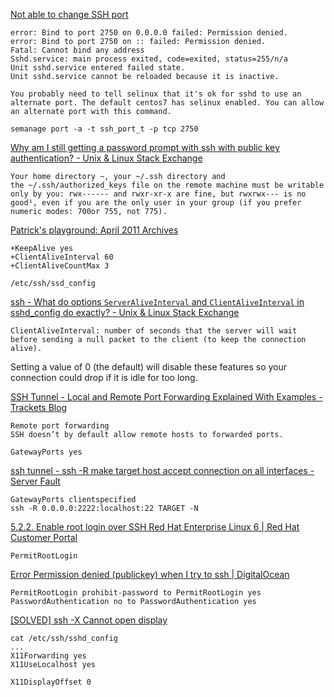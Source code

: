 [Not able to change SSH port](https://www.linuxquestions.org/questions/linux-newbie-8/not-able-to-change-ssh-port-4175557377/)

    error: Bind to port 2750 on 0.0.0.0 failed: Permission denied. 
    error: Bind to port 2750 on :: failed: Permission denied. 
    Fatal: Cannot bind any address	
    Sshd.service: main process exited, code=exited, status=255/n/a
    Unit sshd.service entered failed state. 
    Unit sshd.service cannot be reloaded because it is inactive.

    You probably need to tell selinux that it's ok for sshd to use an alternate port. The default centos7 has selinux enabled. You can allow an alternate port with this command.
    
    semanage port -a -t ssh_port_t -p tcp 2750


[Why am I still getting a password prompt with ssh with public key authentication? - Unix & Linux Stack Exchange](https://unix.stackexchange.com/questions/36540/why-am-i-still-getting-a-password-prompt-with-ssh-with-public-key-authentication)

    Your home directory ~, your ~/.ssh directory and the ~/.ssh/authorized_keys file on the remote machine must be writable only by you: rwx------ and rwxr-xr-x are fine, but rwxrwx--- is no good¹, even if you are the only user in your group (if you prefer numeric modes: 700or 755, not 775).


[Patrick's playground: April 2011 Archives](http://gentooexperimental.org/~patrick/weblog/archives/2011-04.html#e2011-04-14T10_16_54.txt)

    +KeepAlive yes
    +ClientAliveInterval 60
    +ClientAliveCountMax 3

    /etc/ssh/ssd_config


[ssh - What do options `ServerAliveInterval` and `ClientAliveInterval` in sshd_config do exactly? - Unix & Linux Stack Exchange](https://unix.stackexchange.com/questions/3026/what-do-options-serveraliveinterval-and-clientaliveinterval-in-sshd-config-d)

    ClientAliveInterval: number of seconds that the server will wait before sending a null packet to the client (to keep the connection alive).
Setting a value of 0 (the default) will disable these features so your connection could drop if it is idle for too long.


[SSH Tunnel - Local and Remote Port Forwarding Explained With Examples - Trackets Blog](https://blog.trackets.com/2014/05/17/ssh-tunnel-local-and-remote-port-forwarding-explained-with-examples.html)

    Remote port forwarding
    SSH doesn’t by default allow remote hosts to forwarded ports.

    GatewayPorts yes


[ssh tunnel - ssh -R make target host accept connection on all interfaces - Server Fault](https://serverfault.com/questions/861909/ssh-r-make-target-host-accept-connection-on-all-interfaces)

    GatewayPorts clientspecified
    ssh -R 0.0.0.0:2222:localhost:22 TARGET -N


[5.2.2. Enable root login over SSH Red Hat Enterprise Linux 6 | Red Hat Customer Portal](https://access.redhat.com/documentation/en-us/red_hat_enterprise_linux/6/html/v2v_guide/preparation_before_the_p2v_migration-enable_root_login_over_ssh)

    PermitRootLogin


[Error Permission denied (publickey) when I try to ssh | DigitalOcean](https://www.digitalocean.com/community/questions/error-permission-denied-publickey-when-i-try-to-ssh)

```
PermitRootLogin prohibit-password to PermitRootLogin yes 
PasswordAuthentication no to PasswordAuthentication yes
```


[[SOLVED] ssh -X Cannot open display](https://www.linuxquestions.org/questions/linux-networking-3/ssh-x-cannot-open-display-925852/)

    cat /etc/ssh/sshd_config
    ...
    X11Forwarding yes
    X11UseLocalhost yes

    X11DisplayOffset 0
